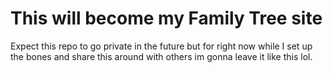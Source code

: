 # This will become my Family Tree site

Expect this repo to go private in the future but for right now while I set up the bones and share this around with others im gonna leave it like this lol.
